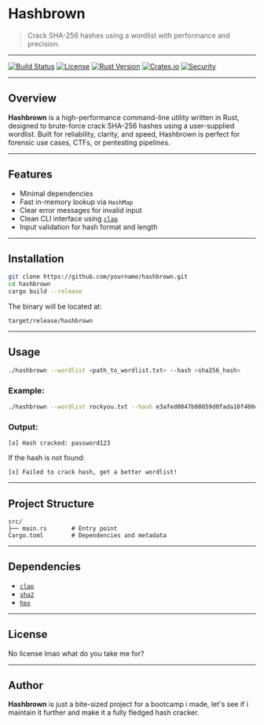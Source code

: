 # Hashbrown

> Crack SHA-256 hashes using a wordlist with performance and precision.

---

[![Build Status](https://img.shields.io/badge/build-passing-brightgreen)](#)
[![License](https://img.shields.io/badge/license-MIT-blue)](#)
[![Rust Version](https://img.shields.io/badge/rust-2021-orange)](#)
[![Crates.io](https://img.shields.io/badge/crate-unpublished-lightgrey)](#)
[![Security](https://img.shields.io/badge/security-hardened-critical)](#)

---

## Overview

**Hashbrown** is a high-performance command-line utility written in Rust, designed to brute-force crack SHA-256 hashes using a user-supplied wordlist. Built for reliability, clarity, and speed, Hashbrown is perfect for forensic use cases, CTFs, or pentesting pipelines.

---

## Features

- Minimal dependencies
- Fast in-memory lookup via `HashMap`
- Clear error messages for invalid input
- Clean CLI interface using [`clap`](https://docs.rs/clap)
- Input validation for hash format and length

---

## Installation

```bash
git clone https://github.com/yourname/hashbrown.git
cd hashbrown
cargo build --release
```

The binary will be located at:

```
target/release/hashbrown
```

---

## Usage

```bash
./hashbrown --wordlist <path_to_wordlist.txt> --hash <sha256_hash>
```

### Example:

```bash
./hashbrown --wordlist rockyou.txt --hash e3afed0047b08059d0fada10f400c1e5b0fbe4a80f1c68ab88b5e60b0bc4e8f2
```

### Output:

```
[o] Hash cracked: password123
```

If the hash is not found:

```
[x] Failed to crack hash, get a better wordlist!
```

---

## Project Structure

```
src/
├── main.rs       # Entry point
Cargo.toml        # Dependencies and metadata
```

---

## Dependencies

* [`clap`](https://docs.rs/clap)
* [`sha2`](https://docs.rs/sha2)
* [`hex`](https://docs.rs/hex)

---

## License

No license lmao what do you take me for?

---

## Author

**Hashbrown** is just a bite-sized project for a bootcamp i made, let's see if i maintain it further and make it a fully fledged hash cracker.
